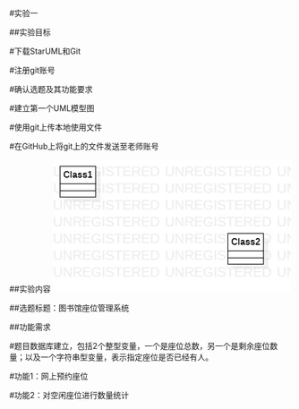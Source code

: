 #实验一

##实验目标

#下载StarUML和Git

#注册git账号

#确认选题及其功能要求

#建立第一个UML模型图

#使用git上传本地使用文件

#在GitHub上将git上的文件发送至老师账号


##实验内容
![第一个UML图](./model01.jpg)


##选题标题：图书馆座位管理系统

##功能需求

#题目数据库建立，包括2个整型变量，一个是座位总数，另一个是剩余座位数量；以及一个字符串型变量，表示指定座位是否已经有人。

#功能1：网上预约座位

#功能2：对空闲座位进行数量统计